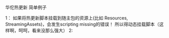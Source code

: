 华佗热更新 简单例子

1： 如果将热更新脚本挂载到随主包的资源上(比如 Resources, StreamingAssets)，会发生scripting missing的错误！ 
所以得动态挂载脚本（这样啊，呵呵，看来没那么强大）
2:  
